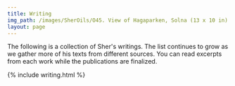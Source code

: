 ```yaml
---
title: Writing
img_path: /images/SherOils/O45. View of Hagaparken, Solna (13 x 10 in) 27 D 2017 - Stockholm.jpg
layout: page
---
```


The following is a collection of Sher's writings. The list continues to grow as we gather more of his texts from different sources. You can read excerpts from each work while the publications are finalized.

{% include writing.html %}

